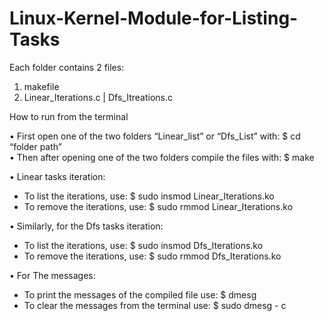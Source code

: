 # Linux-Kernel-Module-for-Listing-Tasks

Each folder contains 2 files:
1)	makefile
2)	Linear_Iterations.c | Dfs_Itreations.c

How to run from the terminal

•	First open one of the two folders “Linear_list” or “Dfs_List” with: $ cd “folder path”  
•	Then after opening one of the two folders compile the files with: $ make	

•	Linear tasks iteration:
-	To list the iterations, use: $ sudo insmod Linear_Iterations.ko
-	To remove the iterations, use: $ sudo rmmod Linear_Iterations.ko

•	Similarly, for the Dfs tasks iteration:
-	To list the iterations, use: $ sudo insmod Dfs_Iterations.ko
-	To remove the iterations, use: $ sudo rmmod Dfs_Iterations.ko

•	For The messages:
-	To print the messages of the compiled file use: $ dmesg
-	To clear the messages from the terminal use: $ sudo dmesg - c									

